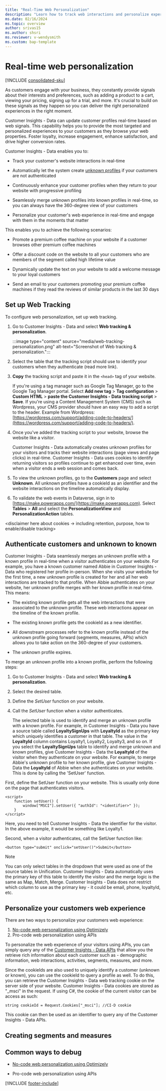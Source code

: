 ```yaml
---
title: "Real-Time Web Personalization"
description: "Learn how to track web interactions and personalize experiences in real-time"
ms.date: 02/16/2024
ms.topic: overview
author: srivas15
ms.author: shsri
ms.reviewer: v-wendysmith
ms.custom: bap-template
---
```


# Real-time web personalization

[!INCLUDE [consolidated-sku](./includes/consolidated-sku.md)]

As customers engage with your business, they constantly provide signals about their interests and preferences, such as adding a product to a cart, viewing your pricing, signing up for a trial, and more. It's crucial to build on these signals as they happen so you can deliver the right personalized experiences in the right moment.

Customer Insights - Data can update customer profiles real-time based on web signals. This capability helps you to provide the most targeted and personalized experiences to your customers as they browse your web properties. Foster loyalty, increase engagement, enhance satisfaction, and drive higher conversion rates.

Customer Insights - Data enables you to:

- Track your customer's website interactions in real-time

- Automatically let the system create [unknown profiles](unknown-to-known.md) if your customers are not authenticated 

- Continuously enhance your customer profiles when they return to your website with progressive profiling

- Seamlessly merge unknown profiles into known profiles in real-time, so you can always have the 360-degree view of your customers

- Personalize your customer's web experience in real-time and engage with them in the moments that matter

This enables you to achieve the following scenarios:

- Promote a premium coffee machine on your website if a customer browses other premium coffee machines 

- Offer a discount code on the website to all your customers who are members of the segment called high lifetime value

- Dynamically update the text on your website to add a welcome message to your loyal customers 

- Send an email to your customers promoting your premium coffee machines if they read the reviews of similar products in the last 30 days

## Set up Web Tracking

To configure web personalization, set up web tracking.

1. Go to Customer Insights - Data and select **Web tracking & personalization**.

   :::image type="content" source="media/web-tracking-personalization.png" alt-text="Screenshot of Web tracking & personalization.":::

   <!--- Sharoon, when and why would they select Save? --->

1. Select the table that the tracking script should use to identify your customers when they authenticate (read more link).

1. **Copy** the tracking script and paste it in the `<head>` tag of your website.

   If you're using a tag manager such as Google Tag Manager, go to the Google Tag Manager portal. Select **Add new tag** > **Tag configuration** > **Custom HTML** > **paste the Customer Insights - Data tracking script** > **Save**. If you're using a Content Management System (CMS) such as Wordpress, your CMS provider should have an easy way to add a script to the header. Example from Wordpress: [https://wordpress.com/support/adding-code-to-headers/](https://wordpress.com/support/adding-code-to-headers/).

1. Once you've added the tracking script to your website, browse the website like a visitor.

   Customer Insights - Data automatically creates unknown profiles for your visitors and tracks their website interactions (page views and page clicks) in real-time. Customer Insights - Data uses cookies to identify returning visitors so profiles continue to get enhanced over time, even when a visitor ends a web session and comes back. 

1. To view the unknown profiles, go to the **Customers** page and select **Unknown**. All unknown profiles have a cookieId as an identifier and the website interactions on the timeline automatically display. 

1. To validate the web events in Dataverse, sign in to [https://make.powerapps.com/](https://make.powerapps.com). Select **Tables** > **All** and select the **PersonalizationView** and **PersonalizationAction** tables. <read more link about schema of tables>

<disclaimer here about cookies -> including retention, purpose, how to enable/disable tracking>

## Authenticate customers and unknown to known

Customer Insights - Data seamlessly merges an unknown profile with a known profile in real-time when a visitor authenticates on your website. For example, you have a known customer named Abbie in Customer Insights - Data who registered her profile in-person. When she visits your website for the first time, a new unknown profile is created for her and all her web interactions are tracked to that profile. When Abbie authenticates on your website, her unknown profile merges with her known profile in real-time. This means:

- The existing known profile gets all the web interactions that were associated to the unknown profile. These web interactions appear on the timeline of the known profile.

- The existing known profile gets the cookieId as a new identifier.

- All downstream processes refer to the known profile instead of the unknown profile going forward (segments, measures, APIs) which allows you to take action on the 360-degree of your customers.

- The unknown profile expires.

To merge an unknown profile into a known profile, perform the following steps:

1. Go to Customer Insights - Data and select **Web tracking & personalization**.

1. Select the desired table.

1. Define the *SetUser* function on your website.

1. Call the *SetUser* function when a visitor authenticates.

   The selected table is used to identify and merge an unknown profile with a known profile. For example, in Customer Insights - Data you have a source table called **LoyaltySignUps** with **LoyaltyId** as the primary key which uniquely identifies a customer in that table. The value in the **LoyaltyId** column contains Loyalty1, Loyalty2, Loyalty3, and so on. If you select the **LoyaltySignUps** table to identify and merge unknown and known profiles, give Customer Insights - Data the **LoyaltyId** of the visitor when they authenticate on your website. For example, to merge Abbie's unknown profile to her known profile, give Customer Insights - Data the **LoyaltyId** of Abbie when she authenticates on your website. This is done by calling the 'SetUser' function. 

First, define the SetUser function on your website. This is usually only done on the page that authenticates visitors. 
```
<script>
    function setUser() {
        window["MSCI"].setUser({ "authId": "<identifier>" });
    }
</script>
```
Here, you need to tell Customer Insights - Data the identifier for the visitor. In the above example, it would be something like Loyalty1. 

Second, when a visitor authenticates, call the SetUser function like:
```
<button type="submit" onclick="setUser()">Submit</button>
```

> [!NOTE]
> You can only select tables in the dropdown that were used as one of the source tables in Unification. Customer Insights - Data automatically uses the primary key of this table to identify the visitor and the merge logic is the same as Map, Match, Merge. Customer Insights - Data does not restrict which column to use as the primary key - it could be email, phone, loyaltyId, etc. 


## Personalize your customers web experience

There are two ways to personalize your customers web experience:
1. [No-code web personalization using Optimizely](optimizely-integration.md)
2. Pro-code web personalization using APIs

To personalize the web experience of your visitors using APIs, you can simply query any of the [Customer Insights - Data APIs](dv-odata.md) that allow you the retrieve rich information about each customer such as - demographic information, web interactions, activities, segments, measures, and more. 

Since the cookieIds are also used to uniquely identify a customer (unknown or known), you can use the cookieId to query a profile as well. To do this, you can retrieve the Customer Insights - Data web tracking cookie on the server side of your website. Customer Insights - Data cookies are stored as "_msci" in the request. If using C#, the cookie of the current visitor can be access as such:
```
string cookieId = Request.Cookies["_msci"]; //CI-D cookie
```
This cookie can then be used as an identifier to query any of the Customer Insights - Data APIs. 


## Creating segments and measures


## Common ways to debug

- [No-code web personalization using Optimizely](optimizely-integration.md)

- Pro-code web personalization using APIs

[!INCLUDE [footer-include](includes/footer-banner.md)]
